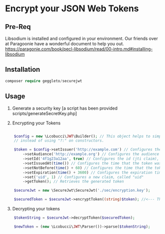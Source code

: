# Encrypt your JSON Web Tokens


## Pre-Req

Libsodium is installed and configured in your environment. Our friends over at Paragoonie have a wonderful document to 
help you out. https://paragonie.com/book/pecl-libsodium/read/00-intro.md#installing-libsodium

## Installation
```php
composer require geggleto/securejwt
```

## Usage

1. Generate a security key [a script has been provided scripts/generateSecretKey.php] 

2. Encrypting your Tokens

```php

    $config = new \Lcobucci\JWT\Builder(); // This object helps to simplify the creation of the dependencies
    // instead of using "?:" on constructors.

    $token = $config->setIssuer('http://example.com') // Configures the issuer (iss claim)
        ->setAudience('http://example.org') // Configures the audience (aud claim)
        ->setId('4f1g23a12aa', true) // Configures the id (jti claim), replicating as a header item
        ->setIssuedAt(time()) // Configures the time that the token was issue (iat claim)
        ->setNotBefore(time() + 60) // Configures the time that the token can be used (nbf claim)
        ->setExpiration(time() + 3600) // Configures the expiration time of the token (exp claim)
        ->set('uid', 1) // Configures a new claim, called "uid"
        ->getToken(); // Retrieves the generated token

    $secureJwt = new \SecureJwt\SecureJwt('./sec/encryption.key');

    $securedToken = $secureJwt->encryptToken((string)$token); //<--- This is the encrypted token

```

3. Decrypting your tokens

```php
    $tokenString = $secureJwt->decryptToken($securedToken);

    $newToken = (new \Lcobucci\JWT\Parser())->parse($tokenString);

```